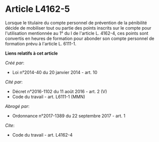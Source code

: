 # Article L4162-5

Lorsque le titulaire du compte personnel de prévention de la pénibilité décide de mobiliser tout ou partie des points
inscrits sur le compte pour l'utilisation mentionnée au 1° du I de l'article L. 4162-4, ces points sont convertis en heures
de formation pour abonder son compte personnel de formation prévu à l'article L. 6111-1.

**Liens relatifs à cet article**

_Créé par_:

  - Loi n°2014-40 du 20 janvier 2014 - art. 10

_Cité par_:

  - Décret n°2016-1102 du 11 août 2016 - art. 2 (V)
  - Code du travail - art. L6111-1 (MMN)

_Abrogé par_:

  - Ordonnance n°2017-1389 du 22 septembre 2017 - art. 1

_Cite_:

  - Code du travail - art. L4162-4
